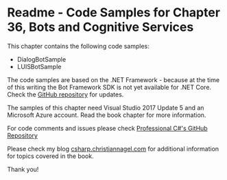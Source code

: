 # Readme - Code Samples for Chapter 36, Bots and Cognitive Services

This chapter contains the following code samples:

* DialogBotSample
* LUISBotSample

The code samples are based on the .NET Framework - because at the time of this writing the Bot Framework SDK is not yet available for .NET Core. Check the [GitHub repository](https://github.com/ProfessionalCSharp) for updates.

The samples of this chapter need Visual Studio 2017 Update 5 and an Microsoft Azure account. Read the book chapter for more information.
 
For code comments and issues please check [Professional C#'s GitHub Repository](https://github.com/ProfessionalCSharp/ProfessionalCSharp7)

Please check my blog [csharp.christiannagel.com](https://csharp.christiannagel.com "csharp.christiannagel.com") for additional information for topics covered in the book.

Thank you!